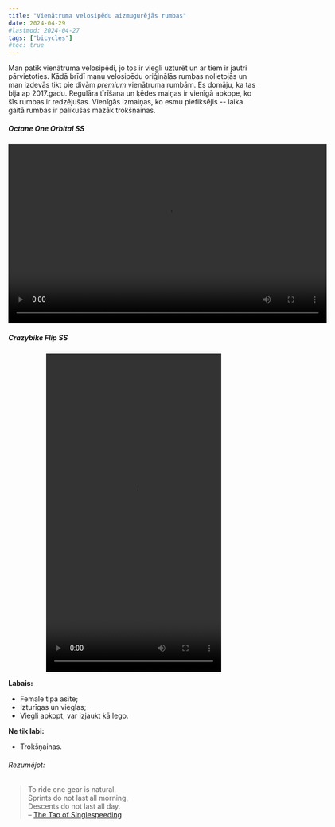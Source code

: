 ```yaml
---
title: "Vienātruma velosipēdu aizmugurējās rumbas"
date: 2024-04-29
#lastmod: 2024-04-27
tags: ["bicycles"]
#toc: true
---
```


Man patīk vienātruma velosipēdi, jo tos ir viegli uzturēt un ar tiem ir jautri pārvietoties. Kādā brīdī manu velosipēdu oriģinālās rumbas nolietojās un man izdevās tikt pie divām _premium_ vienātruma rumbām. Es domāju, ka tas bija ap 2017.gadu. Regulāra tīrīšana un ķēdes maiņas ir vienīgā apkope, ko šīs rumbas ir redzējušas. Vienīgās izmaiņas, ko esmu piefiksējis -- laika gaitā rumbas ir palikušas mazāk trokšņainas.

##### Octane One Orbital SS
<center>
<video width="640" height="360" controls>
  <source src="octane-one-orbital-ss-pro.mp4" type="video/mp4">
  Jūsu pārlūks neatbalsta šo video ietvaru.
</video>
</center>


##### Crazybike Flip SS



<center>
<video width="352" height="640" controls>
  <source src="crazy-bike-flip.mp4" type="video/mp4">
   Jūsu pārlūks neatbalsta šo video ietvaru.
</video>
</center>

**Labais:**

* Female tipa asīte;
* Izturīgas un vieglas;
* Viegli apkopt, var izjaukt kā lego.

**Ne tik labi:**

* Trokšņainas.

###### Rezumējot:

>To ride one gear is natural.   
>Sprints do not last all morning,   
>Descents do not last all day.   
> – [The Tao of Singlespeeding](https://dirtscrolls.com/14943281-blast-from-the-past-the-tao-of-singlespeeding)
